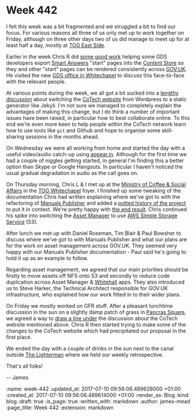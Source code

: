 Week 442
========

I felt this week was a bit fragmented and we struggled a bit to find our focus. For various reasons all three of us only met up to work together on Friday, although on three other days two of us did manage to meet up for at least half a day, mostly at [TOG East Side][].

Earlier in the week Chris R did [some good work][smart-answers-pr] helping some GDS developers export [Smart Answers][] "start" pages into the [Content Store][] so they and other "start" pages can be rendered consistently across [GOV.UK][]. He visited the new [GDS office in Whitechapel][whitechapel-building] to discuss this face-to-face with the relevant people.

At various points during the week, we all got a bit sucked into a [lengthy discussion][loomio-jekyll-thread] about switching the [CoTech website][] from Wordpress to a static generator like Jekyll. I'm not sure we managed to completely explain the advantages of making this change, but I do think a number of important issues have been raised, in particular how to best collaborate online. To this end we're even more keen to help people within the CoTech network learn how to use tools like `git` and Github and hope to organise some skill-sharing sessions in the months ahead.

On Wednesday we were all working from home and started the day with a useful video/audio catch-up using [appear.in][]. Although for the first time we had a couple of niggles getting started, in general I'm finding this a better option than Skype or Google Hangouts. In particular I haven't noticed the usual gradual degradation in audio as the call goes on.

On Thursday morning, Chris L & I met up at the [Ministry of Coffee & Social Affairs][] in the [TOG Whitechapel][] foyer. I finished up some tweaking of the documentation Chris had written explaining where we've got to with the refactoring of [Manuals Publisher][] and added a [potted history of the project][manuals-publisher-history] to put it in context. We're pretty happy with [the end result][manuals-publisher-docs]. Chris continued his spike into switching the [Asset Manager][] to use [AWS Simple Storage Service][aws-s3] (S3).

After lunch we met up with Daniel Roseman, Tim Blair & Paul Bowsher to discuss where we've got to with Manuals Publisher and what our plans are for the work on asset management across GOV.UK. They seemed very happy with our Manuals Publisher documentation - Paul said he's going to hold it up as an example to follow.

Regarding asset management, we agreed that our main priorities should be firstly to move assets off NFS onto S3 and secondly to reduce code duplication across Asset Manager & [Whitehall][] apps. They also introduced us to Steve Harker, the Technical Architect responsible for GOV.UK infrastructure, who explained how our work fitted in to their wider plans.

On Friday we mostly worked on GFR stuff. After a pleasant lunchtime discussion in the sun on a slightly damp patch of grass in [Pancras Square][], we agreed a way to [draw a line under][loomio-jekyll-thread-comment] the discussion about the CoTech website mentioned above. Chris R then started trying to make some of the changes to the CoTech website which had precipitated our proposal in the first place.

We ended the day with a couple of drinks in the sun next to the canal outside [The Lighterman][] where we held our weekly retrospective.

That's all folks!

-- James

[TOG East Side]: https://www.theofficegroup.co.uk/office/east-side/
[Smart Answers]: https://github.com/alphagov/smart-answers
[Content Store]: https://github.com/alphagov/content-store
[smart-answers-pr]: https://github.com/alphagov/smart-answers/pull/3126
[GOV.UK]: https://www.gov.uk/
[whitechapel-building]: http://thewhitechapelbuilding.london/building.html
[CoTech website]: https://coops.tech
[loomio-jekyll-thread]: https://www.loomio.org/d/FnHRkxCO
[appear.in]: https://appear.in
[Ministry of Coffee & Social Affairs]: https://departmentofcoffee.com/
[Manuals Publisher]: https://github.com/alphagov/manuals-publisher/
[manuals-publisher-docs]: https://github.com/alphagov/manuals-publisher/blob/657a1f2084482662230643445af42813ac1be30a/README.md#documentation
[manuals-publisher-history]: https://github.com/alphagov/manuals-publisher/blob/657a1f2084482662230643445af42813ac1be30a/docs/history.md
[aws-s3]: https://aws.amazon.com/s3/
[Asset Manager]: https://github.com/alphagov/asset-manager/
[Whitehall]: https://github.com/alphagov/whitehall/
[Pancras Square]: https://www.kingscross.co.uk/pancras-square
[loomio-jekyll-thread-comment]: https://www.loomio.org/d/FnHRkxCO/comment/1409145
[The Lighterman]: http://thelighterman.co.uk/
[TOG Whitechapel]: https://www.theofficegroup.co.uk/office/133-whitechapel-high-street/

:name: week-442
:updated_at: 2017-07-10 09:56:06.489628000 +01:00
:created_at: 2017-07-10 09:56:06.489614000 +01:00
:render_as: Blog
:kind: blog
:draft: true
:is_page: true
:written_with: markdown
:author: james-mead
:page_title: Week 442
:extension: markdown
